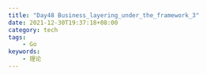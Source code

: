 ```yaml
---
title: "Day48 Business_layering_under_the_framework_3"
date: 2021-12-30T19:37:18+08:00
category: tech
tags:
    - Go
keywords:
    - 理论
---
```

